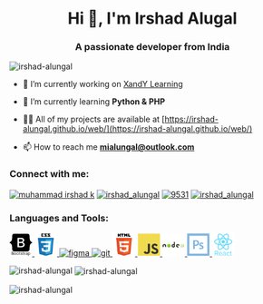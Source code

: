 <h1 align="center">Hi 👋, I'm Irshad Alugal</h1>
<h3 align="center">A passionate developer from India</h3>


<p align="left"> <img src="https://komarev.com/ghpvc/?username=irshad-alungal&label=Profile%20views&color=0e75b6&style=flat" alt="irshad-alungal" /> </p>


- 🔭 I’m currently working on [XandY Learning](https://www.linkedin.com/company/xandylearning/mycompany/)

- 🌱 I’m currently learning **Python & PHP**

- 👨‍💻 All of my projects are available at [https://irshad-alungal.github.io/web/](https://irshad-alungal.github.io/web/)

- 📫 How to reach me **mialungal@outlook.com**

<h3 align="left">Connect with me:</h3>
<p align="left">
<a href="https://www.linkedin.com/in/muhammad-irshad-k-472401185" target="blank"><img align="center" src="https://raw.githubusercontent.com/rahuldkjain/github-profile-readme-generator/master/src/images/icons/Social/linked-in-alt.svg" alt="muhammad irshad k" height="30" width="40" /></a>
<a href="https://instagram.com/irshad_alungal" target="blank"><img align="center" src="https://raw.githubusercontent.com/rahuldkjain/github-profile-readme-generator/master/src/images/icons/Social/instagram.svg" alt="irshad_alungal" height="30" width="40" /></a>
<a href="https://discord.gg/9531" target="blank"><img align="center" src="https://raw.githubusercontent.com/rahuldkjain/github-profile-readme-generator/master/src/images/icons/Social/discord.svg" alt="9531" height="30" width="40" /></a>
<a href="https://twitter.com/irshad_alungal" target="blank"><img align="center" src="https://raw.githubusercontent.com/rahuldkjain/github-profile-readme-generator/master/src/images/icons/Social/twitter.svg" alt="irshad_alungal" height="30" width="40" /></a>
</p>

<h3 align="left">Languages and Tools:</h3>
<p align="left"> <a href="https://getbootstrap.com" target="_blank" rel="noreferrer"> <img src="https://raw.githubusercontent.com/devicons/devicon/master/icons/bootstrap/bootstrap-plain-wordmark.svg" alt="bootstrap" width="40" height="40"/> </a> <a href="https://www.w3schools.com/css/" target="_blank" rel="noreferrer"> <img src="https://raw.githubusercontent.com/devicons/devicon/master/icons/css3/css3-original-wordmark.svg" alt="css3" width="40" height="40"/> </a> <a href="https://www.figma.com/" target="_blank" rel="noreferrer"> <img src="https://www.vectorlogo.zone/logos/figma/figma-icon.svg" alt="figma" width="40" height="40"/> </a> <a href="https://git-scm.com/" target="_blank" rel="noreferrer"> <img src="https://www.vectorlogo.zone/logos/git-scm/git-scm-icon.svg" alt="git" width="40" height="40"/> </a> <a href="https://www.w3.org/html/" target="_blank" rel="noreferrer"> <img src="https://raw.githubusercontent.com/devicons/devicon/master/icons/html5/html5-original-wordmark.svg" alt="html5" width="40" height="40"/> </a> <a href="https://developer.mozilla.org/en-US/docs/Web/JavaScript" target="_blank" rel="noreferrer"> <img src="https://raw.githubusercontent.com/devicons/devicon/master/icons/javascript/javascript-original.svg" alt="javascript" width="40" height="40"/> </a> <a href="https://nodejs.org" target="_blank" rel="noreferrer"> <img src="https://raw.githubusercontent.com/devicons/devicon/master/icons/nodejs/nodejs-original-wordmark.svg" alt="nodejs" width="40" height="40"/> </a> <a href="https://www.photoshop.com/en" target="_blank" rel="noreferrer"> <img src="https://raw.githubusercontent.com/devicons/devicon/master/icons/photoshop/photoshop-line.svg" alt="photoshop" width="40" height="40"/> </a> <a href="https://reactjs.org/" target="_blank" rel="noreferrer"> <img src="https://raw.githubusercontent.com/devicons/devicon/master/icons/react/react-original-wordmark.svg" alt="react" width="40" height="40"/> </a> </p>


<p><img align="left" src="https://github-readme-stats.vercel.app/api/top-langs?username=irshad-alungal&show_icons=true&locale=en&layout=compact" alt="irshad-alungal" /></p>

<p>&nbsp;<img align="center" src="https://github-readme-stats.vercel.app/api?username=irshad-alungal&show_icons=true&locale=en" alt="irshad-alungal" /></p>

<p><img align="center" src="https://github-readme-streak-stats.herokuapp.com/?user=irshad-alungal&" alt="irshad-alungal" /></p>
